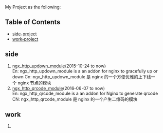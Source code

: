 My Project as the following:

Table of Contents
-----------------
* [side-project](#side)
* [work-project](#work)

side
----------------

1. [ngx_http_updown_module](https://github.com/nginx-lover/ngx_http_updown)(2015-10-24 to now)      
    En: ngx_http_updown_module is a an addon for nginx to gracefully up or down
    Cn: ngx_http_updown_module 是 nginx 的一个方便优雅的上下线一个 nginx 节点的模块
2. [ngx_http_qrcode_module](https://github.com/nginx-lover/ngx_http_qrcode_module)(2016-06-07 to now)    
    En: ngx_http_qrcode_module is a an addon for Nginx to generate qrcode
    CN: ngx_http_qrcode_module 是 nginx 的一个产生二维码的模块

work
----------------

1. 